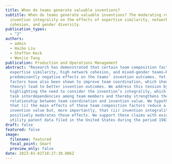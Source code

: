 ```yaml
---
title: When do teams generate valuable inventions?
subtitle: When do teams generate valuable inventions? The moderating role of
  invention integrality on the effects of expertise similarity, network
  cohesion, and gender diversity.
publication_types:
  - "2"
authors:
  - admin
  - Haibo Liu
  - Steffen Keck
  - Wenjie Tang
publication: Production and Operations Management
abstract: "Research has demonstrated that certain team composition factors—high
  expertise similarity, high network cohesion, and mixed-gender teams—have
  predominantly negative effects on the teams’ invention outcomes. Yet these
  factors have also been shown to improve team coordination, which should (in
  theory) lead to better invention outcomes. We address this tension by
  highlighting the need to consider the invention’s integrality, which increases
  task interdependencies among team members and thereby strengthens the positive
  relationship between team coordination and invention value. We hypothesize
  that (i) the main effects of these team composition factors reduce a team’s
  invention value but, more importantly, that (ii) invention integrality
  positively moderates those effects. We support these claims with evidence from
  utility patent data filed in the United States during the period 1983–2015. "
draft: false
featured: false
image:
  filename: featured
  focal_point: Smart
  preview_only: false
date: 2023-01-01T18:27:30.006Z
---
```

